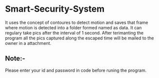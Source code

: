 # Smart-Security-System

It uses the concept of contoures to detect motion and saves that frame where motion is detected into a folder formed named as data. It can regulary take pics after the interval of 1 second. After terimanting the program all the pics captured along the escaped time will be mailed to the owner in a attachment.

## Note:-
Please enter your id and password in code before runing the program.
